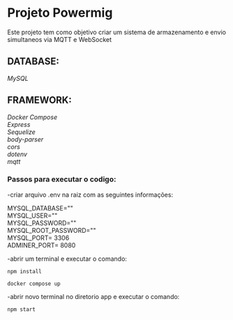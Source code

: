 # Projeto Powermig

Este projeto tem como objetivo criar um sistema de armazenamento e envio simultaneos via MQTT e WebSocket

## DATABASE:

*MySQL*

## FRAMEWORK:

*Docker Compose*  
*Express*  
*Sequelize*  
*body-parser*  
*cors*   
*dotenv*  
*mqtt*  

### Passos para executar o codigo:

-criar arquivo .env na raiz com as seguintes informações:

MYSQL_DATABASE=""  
MYSQL_USER=""  
MYSQL_PASSWORD=""  
MYSQL_ROOT_PASSWORD=""  
MYSQL_PORT= 3306  
ADMINER_PORT= 8080   

-abrir um terminal e executar o comando:

```npm install```   

```docker compose up```

-abrir novo terminal no diretorio app e executar o comando:

```npm start```
